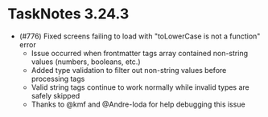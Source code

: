 # TaskNotes 3.24.3

- (#776) Fixed screens failing to load with "toLowerCase is not a function" error
  - Issue occurred when frontmatter tags array contained non-string values (numbers, booleans, etc.)
  - Added type validation to filter out non-string values before processing tags
  - Valid string tags continue to work normally while invalid types are safely skipped
  - Thanks to @kmf and @Andre-Ioda for help debugging this issue
